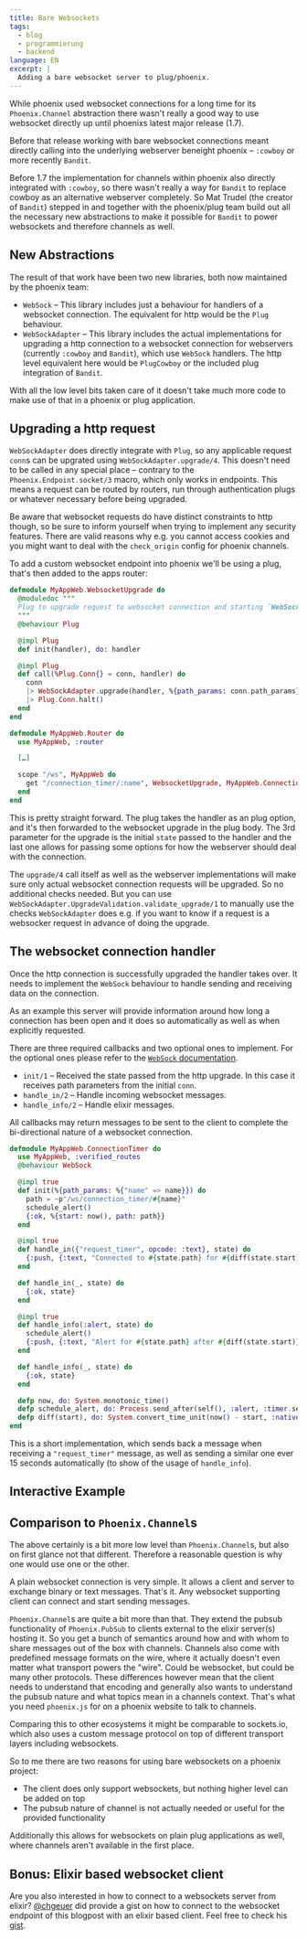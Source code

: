 ```yaml
---
title: Bare Websockets
tags:
  - blog
  - programmierung
  - backend
language: EN
excerpt: |
  Adding a bare websocket server to plug/phoenix.
---
```


While phoenix used websocket connections for a long time for its
`Phoenix.Channel` abstraction there wasn't really a good way to use websocket
directly up until phoenixs latest major release (1.7).

Before that release working with bare websocket connections meant directly calling
into the underlying webserver beneight phoenix – `:cowboy` or more recently `Bandit`.

Before 1.7 the implementation for channels within phoenix also directly integrated
with `:cowboy`, so there wasn't really a way for `Bandit` to replace cowboy as an
alternative webserver completely. So Mat Trudel (the creator of `Bandit`) stepped in
and together with the phoenix/plug team build out all the necessary new abstractions
to make it possible for `Bandit` to power websockets and therefore channels as well.

## New Abstractions

The result of that work have been two new libraries, both now maintained by the
phoenix team:

- `WebSock` – This library includes just a behaviour for handlers of a websocket
  connection. The equivalent for http would be the `Plug` behaviour.
- `WebSockAdapter` – This library includes the actual implementations for upgrading
  a http connection to a websocket connection for webservers (currently `:cowboy` and
  `Bandit`), which use `WebSock` handlers. The http level equivalent here would be `PlugCowboy`
  or the included plug integration of `Bandit`.

With all the low level bits taken care of it doesn't take much more code to make
use of that in a phoenix or plug application.

## Upgrading a http request

`WebSockAdapter` does directly integrate with `Plug`, so any applicable request
`conn`s can be upgrated using `WebSockAdapter.upgrade/4`. This doesn't need to be
called in any special place – contrary to the `Phoenix.Endpoint.socket/3` macro,
which only works in endpoints. This means a request can be routed by routers,
run through authentication plugs or whatever necessary before being upgraded.

Be aware that websocket requests do have distinct constraints to http though, so
be sure to inform yourself when trying to implement any security features. There
are valid reasons why e.g. you cannot access cookies and you might want to deal
with the `check_origin` config for phoenix channels.

To add a custom websocket endpoint into phoenix we'll be using a plug, that's
then added to the apps router:

```elixir
defmodule MyAppWeb.WebsocketUpgrade do
  @moduledoc """
  Plug to upgrade request to websocket connection and starting `WebSock` handler.
  """
  @behaviour Plug

  @impl Plug
  def init(handler), do: handler

  @impl Plug
  def call(%Plug.Conn{} = conn, handler) do
    conn
    |> WebSockAdapter.upgrade(handler, %{path_params: conn.path_params}, [])
    |> Plug.Conn.halt()
  end
end
```

```elixir
defmodule MyAppWeb.Router do
  use MyAppWeb, :router

  […]

  scope "/ws", MyAppWeb do
    get "/connection_timer/:name", WebsocketUpgrade, MyAppWeb.ConnectionTimer
  end
end
```

This is pretty straight forward. The plug takes the handler as an plug option,
and it's then forwarded to the websocket upgrade in the plug body. The 3rd parameter
for the upgrade is the initial `state` passed to the handler and the last one
allows for passing some options for how the webserver should deal with the connection.

The `upgrade/4` call itself as well as the webserver implementations will make
sure only actual websocket connection requests will be upgraded. So no additional
checks needed. But you can use `WebSockAdapter.UpgradeValidation.validate_upgrade/1`
to manually use the checks `WebSockAdapter` does e.g. if you want to know if a
request is a websocker request in advance of doing the upgrade.

## The websocket connection handler

Once the http connection is successfully upgraded the handler takes over. It
needs to implement the `WebSock` behaviour to handle sending and receiving data
on the connection.

As an example this server will provide information around how long a connection
has been open and it does so automatically as well as when explicitly requested.

There are three required callbacks and two optional ones to implement. For the
optional ones please refer to the [`WebSock` documentation](https://hexdocs.pm/websock/0.5.3/WebSock.html).

- `init/1` – Received the state passed from the http upgrade. In this case it
  receives path parameters from the initial `conn`.
- `handle_in/2` – Handle incoming websocket messages.
- `handle_info/2` – Handle elixir messages.

All callbacks may return messages to be sent to the client to complete
the bi-directional nature of a websocket connection.

```elixir
defmodule MyAppWeb.ConnectionTimer do
  use MyAppWeb, :verified_routes
  @behaviour WebSock

  @impl true
  def init(%{path_params: %{"name" => name}}) do
    path = ~p"/ws/connection_timer/#{name}"
    schedule_alert()
    {:ok, %{start: now(), path: path}}
  end

  @impl true
  def handle_in({"request_timer", opcode: :text}, state) do
    {:push, {:text, "Connected to #{state.path} for #{diff(state.start)}s."}, state}
  end

  def handle_in(_, state) do
    {:ok, state}
  end

  @impl true
  def handle_info(:alert, state) do
    schedule_alert()
    {:push, {:text, "Alert for #{state.path} after #{diff(state.start)}s."}, state}
  end

  def handle_info(_, state) do
    {:ok, state}
  end

  defp now, do: System.monotonic_time()
  defp schedule_alert, do: Process.send_after(self(), :alert, :timer.seconds(15))
  defp diff(start), do: System.convert_time_unit(now() - start, :native, :second)
end
```

This is a short implementation, which sends back a message when receiving
a `"request_timer"` message, as well as sending a similar one ever 15 seconds
automatically (to show of the usage of `handle_info`).

## Interactive Example

<!-- [KobrakaiWeb.Websocket] -->

## Comparison to `Phoenix.Channel`s

The above certainly is a bit more low level than `Phoenix.Channel`s, but also
on first glance not that different. Therefore a reasonable question is why one
would use one or the other.

A plain websocket connection is very simple. It allows a client and server to
exchange binary or text messages. That's it. Any websocket supporting client can
connect and start sending messages.

`Phoenix.Channel`s are quite a bit more than that. They extend the pubsub functionality
of `Phoenix.PubSub` to clients external to the elixir server(s) hosting it.
So you get a bunch of semantics around how and with whom to share messages out of the
box with channels. Channels also come with predefined message formats on the wire, where
it actually doesn't even matter what transport powers the "wire". Could be websocket,
but could be many other protocols. These differences however mean that the client
needs to understand that encoding and generally also wants to understand the pubsub
nature and what topics mean in a channels context. That's what you need `phoenix.js`
for on a phoenix website to talk to channels.

Comparing this to other ecosystems it might be comparable to sockets.io, which
also uses a custom message protocol on top of different transport layers
including websockets.

So to me there are two reasons for using bare websockets on a phoenix project:

- The client does only support websockets, but nothing higher level can be added on top
- The pubsub nature of channel is not actually needed or useful for the provided functionality

Additionally this allows for websockets on plain plug applications as well, where
channels aren't available in the first place.

## Bonus: Elixir based websocket client

Are you also interested in how to connect to a websockets server from elixir? [@chgeuer](https://github.com/chgeuer) did provide a gist on how to connect to the websocket endpoint of this blogpost with an elixir based client. Feel free to check his [gist](https://gist.github.com/LostKobrakai/364b93e346a224218145121857f268c5).
